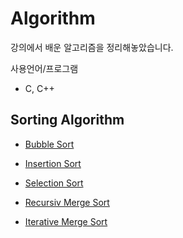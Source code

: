 # Algorithm
강의에서 배운 알고리즘을 정리해놓았습니다.

사용언어/프로그램
- C, C++

## Sorting Algorithm
- [Bubble Sort](https://github.com/seong-ho-park/Algorithm/blob/master/SortingAlgorithm/BubbleSort/)
- [Insertion Sort](https://github.com/seong-ho-park/Algorithm/blob/master/SortingAlgorithm/InsertSort/)
- [Selection Sort](https://github.com/seong-ho-park/Algorithm/blob/master/SortingAlgorithm/selectionSort/)

- [Recursiv Merge Sort](https://github.com/seong-ho-park/Algorithm/tree/master/SortingAlgorithm/Recursive%20MergeSort)
- [Iterative Merge Sort](https://github.com/seong-ho-park/Algorithm/tree/master/SortingAlgorithm/Iterative%20MergeSort)


